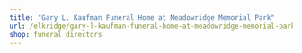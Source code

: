 ```yaml
---
title: "Gary L. Kaufman Funeral Home at Meadowridge Memorial Park"
url: /elkridge/gary-l-kaufman-funeral-home-at-meadowridge-memorial-park/
shop: funeral directors
---
```

